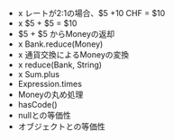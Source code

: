 * x レートが2:1の場合、$5 +10 CHF = $10
* x $5 + $5 = $10
* $5 + $5 からMoneyの返却
* x Bank.reduce(Money)
* x 通貨交換によるMoneyの変換
* x reduce(Bank, String)
* x Sum.plus
* Expression.times
* Moneyの丸め処理
* hasCode()
* nullとの等価性
* オブジェクトとの等価性
